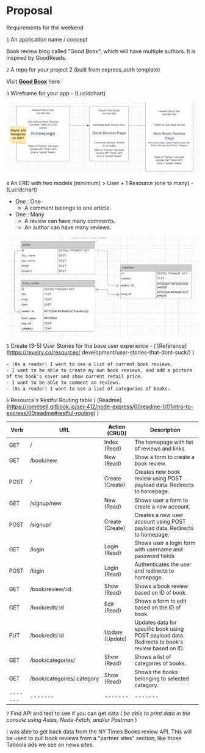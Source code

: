 # Proposal
Requirements for the weekend

`1` An application name / concept

 Book review blog called "Good Boox", which will have multiple authors. It is inspired by GoodReads.

`2` A repo for your project 2 (built from express_auth template)

Visit **[Good Boox](https://github.com/mauricechevez/GoodBoox)** here.

`3` Wireframe for your app - (Lucidchart)

![Wireframe](./img/screenshots/Wireframe1.png)

`4` An ERD with two models (minimum) > User + 1 Resource (one to many) - (Lucidchart)

- One : One
    - A comment belongs to one article.
- One : Many
    - A review can have many comments.
    - An author can have many reviews.


![ERD](./img/screenshots/ERD_diagram1.png)

`5` Create (3-5) User Stories for the base user experience - ( [Reference] (https://revelry.co/resources/
development/user-stories-that-dont-suck/) )

    - (As a reader) I want to see a list of current book reviews.
    - I want to be able to create my own book reviews, and add a picture of the book's cover and show current retail price.
    - I want to be able to comment on reviews.
    - (As a reader) I want to see a list of categories of books.

`6` Resource's Restful Routing table ( [Readme] (https://romebell.gitbook.io/sei-412/node-express/00readme-1/01intro-to-express/00readme#restful-routing) )

| Verb | URL | Action (CRUD) | Description
| ------- | ------- | ------- | ------- |
| GET | / | Index (Read) | The homepage with list of reviews and links. | 
| GET | /book/new | New (Read) | Show a form to create a book review. |
| POST | / | Create (Create) | Creates new book review using POST payload data. Redirects to homepage. | 
| GET | /signup/new | New (Read) | Shows user a form to create a new account. |
| POST | /signup/ | Create (Create) | Creates a new user account using POST payload data. Redirects to homepage. |
| GET | /login | Login (Read) | Shows user a login form with username and password fields |
| POST | /login | Login (Read) | Authenticates the user and redirects to homepage. |
| GET | /book/review/:id | Show (Read) | Shows a book review based on ID of book. | 
| GET | /book/edit/:id | Edit (Read) | Shows a form to edit based on the ID of book. |
| PUT | /book/edit/:id | Update (Update) | Updates data for specific book using POST payload data. Redirects to book's review based on ID.|
| GET | /book/categories/ | Show (Read) | Shows a list of categories of books. |
| GET | /book/categories/:category | Show (Read) | Shows the books belonging to selected category.
| ------- | ------- | ------- | ------- |

`7` Find API and test to see if you can get data ( *be able to print data in the console using Axios, Node-Fetch, and/or Postman* )

I was able to get back data from the NY Times Books review API. This will be used to pull book reviews from a "partner sites" section, like those Taboola ads we see on news sites.